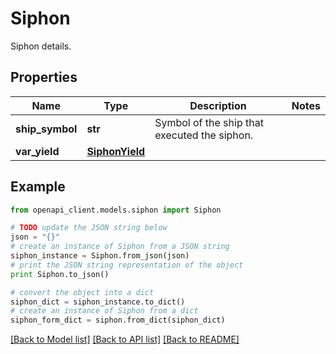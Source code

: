 # Siphon

Siphon details.

## Properties

Name | Type | Description | Notes
------------ | ------------- | ------------- | -------------
**ship_symbol** | **str** | Symbol of the ship that executed the siphon. | 
**var_yield** | [**SiphonYield**](SiphonYield.md) |  | 

## Example

```python
from openapi_client.models.siphon import Siphon

# TODO update the JSON string below
json = "{}"
# create an instance of Siphon from a JSON string
siphon_instance = Siphon.from_json(json)
# print the JSON string representation of the object
print Siphon.to_json()

# convert the object into a dict
siphon_dict = siphon_instance.to_dict()
# create an instance of Siphon from a dict
siphon_form_dict = siphon.from_dict(siphon_dict)
```
[[Back to Model list]](../README.md#documentation-for-models) [[Back to API list]](../README.md#documentation-for-api-endpoints) [[Back to README]](../README.md)


